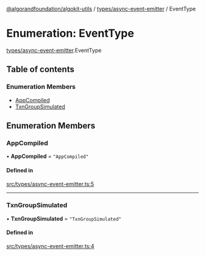 [@algorandfoundation/algokit-utils](../README.md) / [types/async-event-emitter](../modules/types_async_event_emitter.md) / EventType

# Enumeration: EventType

[types/async-event-emitter](../modules/types_async_event_emitter.md).EventType

## Table of contents

### Enumeration Members

- [AppCompiled](types_async_event_emitter.EventType.md#appcompiled)
- [TxnGroupSimulated](types_async_event_emitter.EventType.md#txngroupsimulated)

## Enumeration Members

### AppCompiled

• **AppCompiled** = ``"AppCompiled"``

#### Defined in

[src/types/async-event-emitter.ts:5](https://github.com/algorandfoundation/algokit-utils-ts/blob/main/src/types/async-event-emitter.ts#L5)

___

### TxnGroupSimulated

• **TxnGroupSimulated** = ``"TxnGroupSimulated"``

#### Defined in

[src/types/async-event-emitter.ts:4](https://github.com/algorandfoundation/algokit-utils-ts/blob/main/src/types/async-event-emitter.ts#L4)
